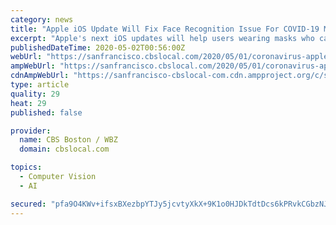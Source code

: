 ```yaml
---
category: news
title: "Apple iOS Update Will Fix Face Recognition Issue For COVID-19 Masks, Debut Contact Tracing"
excerpt: "Apple's next iOS updates will help users wearing masks who can't log onto their iPhones using facial recognition and enable contact tracing notifications during the COVID-19 pandemic."
publishedDateTime: 2020-05-02T00:56:00Z
webUrl: "https://sanfrancisco.cbslocal.com/2020/05/01/coronavirus-apple-ios-update-will-fix-face-recognition-issue-for-covid-19-masks-debut-contact-tracing/"
ampWebUrl: "https://sanfrancisco.cbslocal.com/2020/05/01/coronavirus-apple-ios-update-will-fix-face-recognition-issue-for-covid-19-masks-debut-contact-tracing/amp/"
cdnAmpWebUrl: "https://sanfrancisco-cbslocal-com.cdn.ampproject.org/c/s/sanfrancisco.cbslocal.com/2020/05/01/coronavirus-apple-ios-update-will-fix-face-recognition-issue-for-covid-19-masks-debut-contact-tracing/amp/"
type: article
quality: 29
heat: 29
published: false

provider:
  name: CBS Boston / WBZ
  domain: cbslocal.com

topics:
  - Computer Vision
  - AI

secured: "pfa9O4KWv+ifsxBXezbpYTJy5jcvtyXkX+9K1o0HJDkTdtDcs6kPRvkCGbzNJ5gKa0SCYJ8jYycVcguvhYbgkEyKY2kSdDoIagLLKXofiL6gidsOhSj09UVAWjUmBRkbv78qA8adM3oikf7VcghFGsRkCfHctszngDS7IlJuix/bpssXePTICK54c3jueAaF7LzlgdRBcVfqamXmHJIActmh6/txQCboPBx4DRuIIqw3cdq+vi9LWyT6/ucIb6LblL9fG6nU+IU3fSCwf1RcRw1qvXza+M0CDeLJe1xBhrVyPd47ArYVSD/KO0KBFPpEweBi1KTUlsRXTSJgpr97zA2/fU+JUHdnsSnidkxGQUogmy2PUMKFdBB8Ri1AJ5TXKrLhJOIyjKo98MmZ4ytdIzP5azDZq/8ht7BMJgSlcY44V5Jmf4rGI9tBsu84linnQSk9CH4QWeKt+pFmVAAnvofvr+gTS6XsSqyWHY4i3HM=;bjC9Ny0LAU0RSRs+Xm+/+Q=="
---
```


